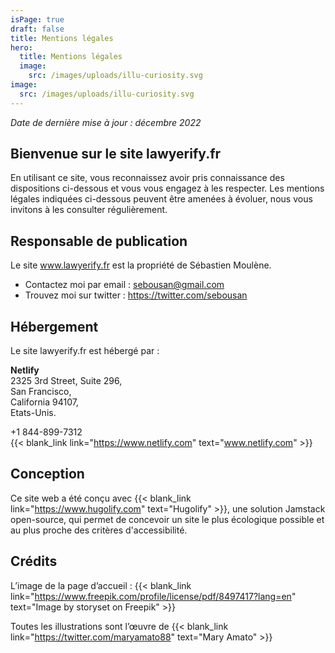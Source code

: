 ```yaml
---
isPage: true
draft: false
title: Mentions légales
hero:
  title: Mentions légales
  image:
    src: /images/uploads/illu-curiosity.svg
image:
  src: /images/uploads/illu-curiosity.svg
---
```

*Date de dernière mise à jour : décembre 2022*

## Bienvenue sur le site lawyerify.fr

En utilisant ce site, vous reconnaissez avoir pris connaissance des dispositions ci-dessous et vous vous engagez à les respecter. Les mentions légales indiquées ci-dessous peuvent être amenées à évoluer, nous vous invitons à les consulter régulièrement.

## Responsable de publication

Le site www.lawyerify.fr est la propriété de Sébastien Moulène.

* Contactez moi par email : sebousan@gmail.com
* Trouvez moi sur twitter : https://twitter.com/sebousan

## Hébergement

Le site lawyerify.fr est hébergé par :

**Netlify** \
2325 3rd Street, Suite 296, \
San Francisco, \
California 94107, \
Etats-Unis.

+1 844-899-7312\
{{< blank_link link="https://www.netlify.com" text="www.netlify.com" >}}

## Conception

Ce site web a été conçu avec {{< blank_link link="https://www.hugolify.com" text="Hugolify" >}}, une solution Jamstack open-source, qui permet de concevoir un site le plus écologique possible et au plus proche des critères d'accessibilité.

## Crédits

L’image de la page d’accueil : {{< blank_link link="https://www.freepik.com/profile/license/pdf/8497417?lang=en" text="Image by storyset on Freepik" >}}

Toutes les illustrations sont l’œuvre de {{< blank_link link="https://twitter.com/maryamato88" text="Mary Amato" >}}
